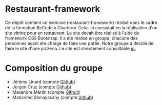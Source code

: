 # Restaurant-framework

Ce dépôt contient un exercice (restaurant-framework) réalisé dans le cadre de la formation BeCode à Charleroi. Celui-ci consistait en la réalisation d'un site vitrine pour un restaurant. Le site devait être réalisé à l'aide du framework CSS Bootstrap. Il a été réalisé en groupe, chacune des personnes ayant été chargé de faire une partie. Notre groupe a décidé de faire le site d'une pizzeria. Le site est directement consultable [ici](https://linardjeremy.github.io/restaurant-framework/).

# Composition du groupe

- Jérémy Linard (compte [Github](https://github.com/LinardJeremy))
- Jurgen Cruz (compte [Github](https://github.com/jcruz97))
- Maxendre Martin (compte [Github](https://github.com/MaxendreMartin))
- Mohamed Shmayssany (compte [Github](https://github.com/M-Shmayssany))